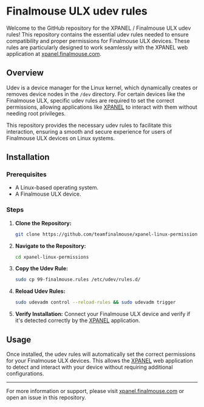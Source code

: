 # Finalmouse ULX udev rules

Welcome to the GitHub repository for the XPANEL / Finalmouse ULX udev rules! This repository contains the essential udev rules needed to ensure compatibility and proper permissions for Finalmouse ULX devices. These rules are particularly designed to work seamlessly with the XPANEL web application at [xpanel.finalmouse.com](https://xpanel.finalmouse.com).

## Overview

Udev is a device manager for the Linux kernel, which dynamically creates or removes device nodes in the `/dev` directory. For certain devices like the Finalmouse ULX, specific udev rules are required to set the correct permissions, allowing applications like [XPANEL](https://xpanel.finalmouse.com) to interact with them without needing root privileges.

This repository provides the necessary udev rules to facilitate this interaction, ensuring a smooth and secure experience for users of Finalmouse ULX devices on Linux systems.

## Installation

### Prerequisites

- A Linux-based operating system.
- A Finalmouse ULX device.

### Steps

1. **Clone the Repository:**
   ```bash
   git clone https://github.com/teamfinalmouse/xpanel-linux-permissions
   ```
   
2. **Navigate to the Repository:**
   ```bash
   cd xpanel-linux-permissions
   ```

3. **Copy the Udev Rule:**
   ```bash
   sudo cp 99-finalmouse.rules /etc/udev/rules.d/
   ```

4. **Reload Udev Rules:**
   ```bash
   sudo udevadm control --reload-rules && sudo udevadm trigger
   ```

5. **Verify Installation:**
   Connect your Finalmouse ULX device and verify if it's detected correctly by the [XPANEL](https://xpanel.finalmouse.com) application.

## Usage

Once installed, the udev rules will automatically set the correct permissions for your Finalmouse ULX devices.
This allows the [XPANEL](https://xpanel.finalmouse.com) web application to detect and interact with your device without requiring additional configurations.

---

For more information or support, please visit [xpanel.finalmouse.com](https://xpanel.finalmouse.com) or open an issue in this repository.

